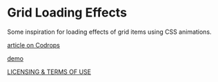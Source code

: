 
Grid Loading Effects
=========
Some inspiration for loading effects of grid items using CSS animations.

[article on Codrops](http://tympanus.net/codrops/?p=15677)

[demo](http://tympanus.net/Development/GridLoadingEffects/)

[LICENSING & TERMS OF USE](http://tympanus.net/codrops/licensing/)
